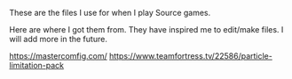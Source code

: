 These are the files I use for when I play Source games.

Here are where I got them from. They have inspired me to edit/make files. I will add more in the future.
  
  https://mastercomfig.com/
  https://www.teamfortress.tv/22586/particle-limitation-pack
